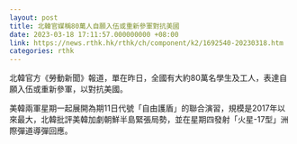 ```yaml
---
layout: post
title: 北韓官媒稱80萬人自願入伍或重新參軍對抗美國
date: 2023-03-18 17:11:57.000000000 +08:00
link: https://news.rthk.hk/rthk/ch/component/k2/1692540-20230318.htm
categories: rthk
---
```


北韓官方《勞動新聞》報道，單在昨日，全國有大約80萬名學生及工人，表達自願入伍或重新參軍，以對抗美國。 

美韓兩軍星期一起展開為期11日代號「自由護盾」的聯合演習，規模是2017年以來最大，北韓批評美韓加劇朝鮮半島緊張局勢，並在星期四發射「火星-17型」洲際彈道導彈回應。
